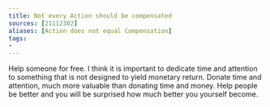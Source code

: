 ```yaml
---
title: Not every Action should be compensated
sources: [21112302]
aliases: [Action does not equal Compensation]
tags:
-
---
```


Help someone for free. I think it is important to dedicate time and attention to something that is not designed to yield monetary return. Donate time and attention, much more valuable than donating time and money. Help people be better and you will be surprised how much better you yourself become.